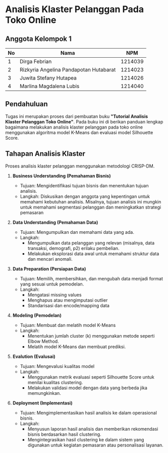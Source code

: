 # Analisis Klaster Pelanggan Pada Toko Online

## Anggota Kelompok 1

|No | Nama                                   | NPM     |
|---|----------------------------------------|---------|
| 1 | Dirga Febrian                          | 1214039 |
| 2 | Rizkyria Angelina Pandapotan Hutabarat | 1214023 |
| 3 | Juwita Stefany Hutapea                 | 1214026 |
| 4 | Marlina Magdalena Lubis                | 1214040 |

## Pendahuluan

Tugas ini merupakan proses dari pembuatan buku **"Tutorial Analisis Klaster Pelanggan Toko Online"**. Pada buku ini di berikan panduan lengkap bagaimana melakukan analisis klaster pelanggan pada toko online menggunakan algoritma model K-Means dan evaluasi model Silhouette Score.

## Tahapan Analisis Klaster

Proses analisis klaster pelanggan menggunakan metodologi CRISP-DM.
1. **Business Understanding (Pemahaman Bisnis)**
    - Tujuan: Mengidentifikasi tujuan bisnis dan menentukan tujuan analisis.
    - Langkah: Diskusikan dengan anggota yang kepentingan untuk memahami kebutuhan analisis. Misalnya, tujuan analisis ini mungkin untuk memahami segmentasi pelanggan dan meningkatkan strategi pemasaran

2. **Data Understanding (Pemahaman Data)**
    - Tujuan: Mengumpulkan dan memahami data yang ada.
    - Langkah:
        - Mengumpulkan data pelanggan yang relevan (misalnya, data transaksi, demografi, p2) erilaku pembelian.
        - Melakukan eksplorasi data awal untuk memahami struktur data dan mencari anomali.

3. **Data Preparation (Persiapan Data)**
    - Tujuan: Memilih, membersihkan, dan mengubah data menjadi format yang sesuai untuk pemodelan.
    - Langkah: 
        - Mengatasi missing values
        - Menghapus atau mengimputasi outlier
        - Standarisasi dan encode/mapping data

4. **Modeling (Pemodelan)**
    - Tujuan: Membuat dan melatih model K-Means
    - Langkah: 
        - Menentukan jumlah cluster (k) menggunakan metode seperti Elbow Method.
        - Melatih model K-Means dan membuat prediksi.

5. **Evalution (Evalusai)**
    - Tujuan: Mengevalusi kualitas model 
    - Langkah: 
        - Menggunakan metrik evaluasi seperti Silhouette Score untuk menilai kualitas clustering.
        - Melakukan validasi model dengan data yang berbeda jika memungkinkan.

6. **Deployment (Implementasi)**
    - Tujuan: Mengimplementasikan hasil analisis ke dalam operasional bisnis.
    - Langkah: 
        - Menyusun laporan hasil analisis dan memberikan rekomendasi bisnis berdasarkan hasil clustering.
        - Mengintegrasikan hasil clustering ke dalam sistem yang digunakan untuk kegiatan pemasaran atau personalisasi layanan.